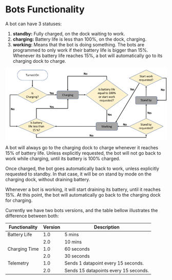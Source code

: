 # Bots Functionality

A bot can have 3 statuses:

1. **standby:** Fully charged, on the dock waiting to work.
2. **charging:** Battery life is less than 100%, on the dock, charging.
3. **working:** Means that the bot is doing something. The bots are programmed to only work if their battery life is bigger than 15%. Whenever its battery life reaches 15%, a bot will automatically go to its charging dock to charge.

![bots-logic](imgs/bot-flow-chart.png)

A bot will always go to the charging dock to charge whenever it reaches 15% of battery life. Unless explicitly requested, the bot will not go back to work while charging, until its battery is 100% charged. 

Once charged, the bot goes automatically back to work, unless explicitly requested to standby. In that case, it will be on stand by mode on the charging dock, without draining battery.

Whenever a bot is working, it will start draining its battery, until it reaches 15%. At this point, the bot will automatically go back to the charging dock for charging.

Currently we have two bots versions, and the table bellow illustrates the difference between both:

|Functionality | Version | Description                         |
|--------------|---------|-------------------------------------|
|Battery Life  |1.0      | 5 mins                              |
|              |2.0      |10 mins                              |
|Charging Time |1.0      |60 seconds                           |
|              |2.0	     |30 seconds                           |
|Telemetry     |1.0	     |Sends 1 datapoint every 15 seconds.  |
|              |2.0      |Sends 15 datapoints every 15 seconds.|
